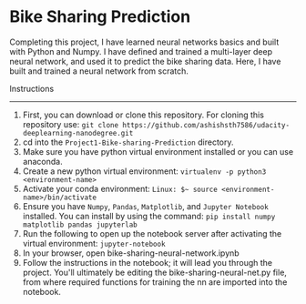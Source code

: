 # Bike Sharing Prediction

Completing this project, I have learned neural networks basics and built with Python and Numpy. I have defined and trained a multi-layer deep neural network, and used it to predict the bike sharing data. Here, I have built and trained a neural network from scratch.

Instructions
______
1. First, you can download or clone this repository. For cloning this repository use: `git clone https://github.com/ashishsth7586/udacity-deeplearning-nanodegree.git`
2. cd into the `Project1-Bike-sharing-Prediction` directory.
3. Make sure you have python virtual environment installed or you can use anaconda.
4. Create a new python virtual environment: `virtualenv -p python3 <environment-name>`
5. Activate your conda environment: `Linux: $~ source <environment-name>/bin/activate`
6. Ensure you have `Numpy`, `Pandas`, `Matplotlib`, and `Jupyter Notebook` installed. You can install by using the command: `pip install numpy matplotlib pandas jupyterlab`
7. Run the following to open up the notebook server after activating the virtual environment: `jupyter-notebook`
8. In your browser, open bike-sharing-neural-network.ipynb
9. Follow the instructions in the notebook; it will lead you through the project. You'll ultimately be editing the bike-sharing-neural-net.py file, from where required functions for training the nn are imported into the notebook.
